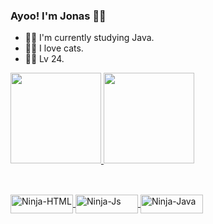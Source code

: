 ### Ayoo! I'm Jonas 🐱‍👤

- 🐱‍💻 I'm currently studying Java.
- 🐱‍👓 I love cats.
- 🐱‍🐉 Lv 24.

 <div>
  <a href="https://github.com/Mystery-Ninja-Dev">
  <img height="145em" src="https://github-readme-stats.vercel.app/api?username=mystery-ninja-dev&show_icons=true&theme=merko&include_all_commits=true&count_private=true"/>
  <img height="145em" src="https://github-readme-stats.vercel.app/api/top-langs/?username=mystery-ninja-dev&layout=compact&langs_count=7&theme=merko"/> 
</div>
  
 ##
  
<div style="display: inline_block"><br>
  <img align="center" alt="Ninja-HTML" height="30" width="100" src="https://img.shields.io/badge/HTML5-E34F26?style=for-the-badge&logo=html5&logoColor=white">
  
  <img align="center" alt="Ninja-Js" height="30" width="100" src="https://img.shields.io/badge/JavaScript-F7DF1E?style=for-the-badge&logo=javascript&logoColor=black"> 
  
  <img align="center" alt="Ninja-Java" height="30" width="100" src="https://img.shields.io/badge/Java-ED8B00?style=for-the-badge&logo=java&logoColor=white">
  </div>
